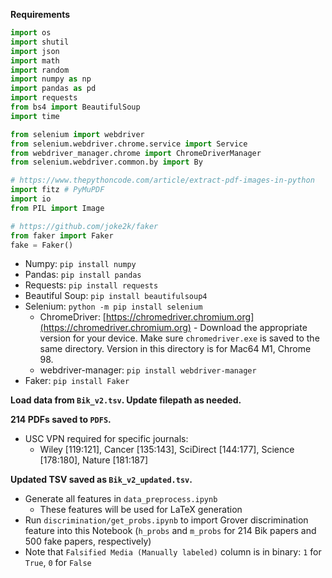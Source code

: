 **Requirements**

```python
import os
import shutil
import json
import math
import random
import numpy as np
import pandas as pd
import requests
from bs4 import BeautifulSoup
import time

from selenium import webdriver
from selenium.webdriver.chrome.service import Service
from webdriver_manager.chrome import ChromeDriverManager
from selenium.webdriver.common.by import By

# https://www.thepythoncode.com/article/extract-pdf-images-in-python
import fitz # PyMuPDF
import io
from PIL import Image

# https://github.com/joke2k/faker
from faker import Faker
fake = Faker()
```

- Numpy: `pip install numpy`
- Pandas: `pip install pandas`
- Requests: `pip install requests`
- Beautiful Soup: `pip install beautifulsoup4`
- Selenium: `python -m pip install selenium`
	- ChromeDriver: [https://chromedriver.chromium.org](https://chromedriver.chromium.org) - Download the appropriate version for your device. Make sure `chromedriver.exe` is saved to the same directory. Version in this directory is for Mac64 M1, Chrome 98.
	- webdriver-manager: `pip install webdriver-manager`
- Faker: `pip install Faker`

**Load data from `Bik_v2.tsv`. Update filepath as needed.**

**214 PDFs saved to `PDFS`.**
- USC VPN required for specific journals:
	- Wiley [119:121], Cancer [135:143], SciDirect [144:177], Science [178:180], Nature [181:187]

**Updated TSV saved as `Bik_v2_updated.tsv`.**
- Generate all features in `data_preprocess.ipynb`
	- These features will be used for LaTeX generation
- Run `discrimination/get_probs.ipynb` to import Grover discrimination feature into this Notebook (`h_probs` and `m_probs` for 214 Bik papers and 500 fake papers, respectively)
- Note that `Falsified Media (Manually labeled)` column is in binary: `1` for `True`, `0` for `False`